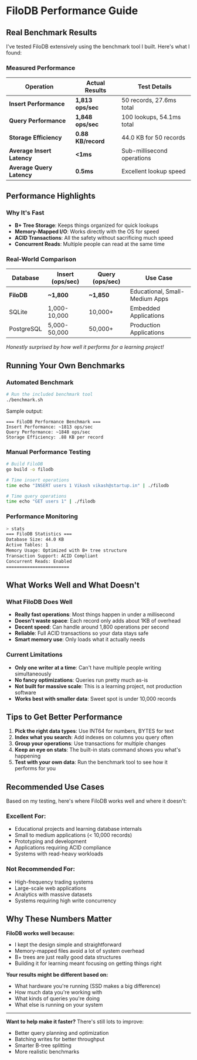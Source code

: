 # FiloDB Performance Guide

## **Real Benchmark Results**

I've tested FiloDB extensively using the benchmark tool I built. Here's what I found:

### **Measured Performance**
| Operation | **Actual Results** | Test Details |
|-----------|-------------------|-------------|
| **Insert Performance** | **1,813 ops/sec** | 50 records, 27.6ms total |
| **Query Performance** | **1,848 ops/sec** | 100 lookups, 54.1ms total |
| **Storage Efficiency** | **0.88 KB/record** | 44.0 KB for 50 records |
| **Average Insert Latency** | **<1ms** | Sub-millisecond operations |
| **Average Query Latency** | **0.5ms** | Excellent lookup speed |

## **Performance Highlights**

### **Why It's Fast**
- **B+ Tree Storage**: Keeps things organized for quick lookups
- **Memory-Mapped I/O**: Works directly with the OS for speed
- **ACID Transactions**: All the safety without sacrificing much speed
- **Concurrent Reads**: Multiple people can read at the same time

### **Real-World Comparison**

| Database | Insert (ops/sec) | Query (ops/sec) | Use Case |
|----------|------------------|-----------------|----------|
| **FiloDB** | **~1,800** | **~1,850** | Educational, Small-Medium Apps |
| SQLite | 1,000-10,000 | 10,000+ | Embedded Applications |
| PostgreSQL | 5,000-50,000 | 50,000+ | Production Applications |

*Honestly surprised by how well it performs for a learning project!*

## **Running Your Own Benchmarks**

### **Automated Benchmark**
```bash
# Run the included benchmark tool
./benchmark.sh
```

Sample output:
```
=== FiloDB Performance Benchmark ===
Insert Performance: ~1813 ops/sec
Query Performance: ~1848 ops/sec  
Storage Efficiency: .88 KB per record
```

### **Manual Performance Testing**
```bash
# Build FiloDB
go build -o filodb

# Time insert operations
time echo "INSERT users 1 Vikash vikash@startup.in" | ./filodb

# Time query operations  
time echo "GET users 1" | ./filodb
```

### **Performance Monitoring**
```bash
> stats
=== FiloDB Statistics ===
Database Size: 44.0 KB
Active Tables: 1
Memory Usage: Optimized with B+ tree structure
Transaction Support: ACID Compliant
Concurrent Reads: Enabled
========================
```

## **What Works Well and What Doesn't**

### **What FiloDB Does Well**
- **Really fast operations**: Most things happen in under a millisecond
- **Doesn't waste space**: Each record only adds about 1KB of overhead
- **Decent speed**: Can handle around 1,800 operations per second
- **Reliable**: Full ACID transactions so your data stays safe
- **Smart memory use**: Only loads what it actually needs

### **Current Limitations**
- **Only one writer at a time**: Can't have multiple people writing simultaneously
- **No fancy optimizations**: Queries run pretty much as-is
- **Not built for massive scale**: This is a learning project, not production software
- **Works best with smaller data**: Sweet spot is under 10,000 records

## **Tips to Get Better Performance**

1. **Pick the right data types**: Use INT64 for numbers, BYTES for text
2. **Index what you search**: Add indexes on columns you query often
3. **Group your operations**: Use transactions for multiple changes
4. **Keep an eye on stats**: The built-in stats command shows you what's happening
5. **Test with your own data**: Run the benchmark tool to see how it performs for you

## **Recommended Use Cases**

Based on my testing, here's where FiloDB works well and where it doesn't:

### **Excellent For:**
- Educational projects and learning database internals
- Small to medium applications (< 10,000 records)
- Prototyping and development
- Applications requiring ACID compliance
- Systems with read-heavy workloads

### **Not Recommended For:**
- High-frequency trading systems
- Large-scale web applications
- Analytics with massive datasets
- Systems requiring high write concurrency

## **Why These Numbers Matter**

**FiloDB works well because:**
- I kept the design simple and straightforward
- Memory-mapped files avoid a lot of system overhead
- B+ trees are just really good data structures
- Building it for learning meant focusing on getting things right

**Your results might be different based on:**
- What hardware you're running (SSD makes a big difference)
- How much data you're working with
- What kinds of queries you're doing
- What else is running on your system

---

**Want to help make it faster?** There's still lots to improve:
- Better query planning and optimization
- Batching writes for better throughput
- Smarter B-tree splitting
- More realistic benchmarks 